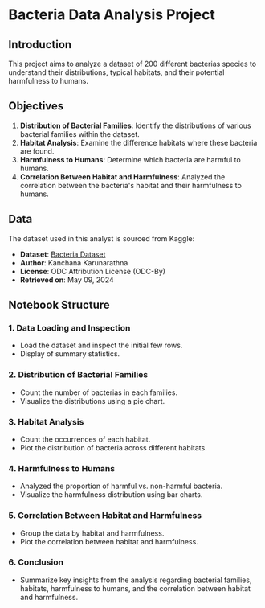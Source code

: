 # Bacteria Data Analysis Project

## Introduction

This project aims to analyze a dataset of 200 different bacterias species to understand their distributions, typical habitats, and their potential harmfulness to humans.

## Objectives

1. **Distribution of Bacterial Families**: Identify the distributions of various bacterial families within the dataset.
2. **Habitat Analysis**: Examine the difference habitats where these bacteria are found.
3. **Harmfulness to Humans**: Determine which bacteria are harmful to humans.
4. **Correlation Between Habitat and Harmfulness**: Analyzed the correlation between the bacteria's habitat and their harmfulness to humans.

## Data

The dataset used in this analyst is sourced from Kaggle:

- **Dataset**: [Bacteria Dataset](https://www.kaggle.com/datasets/kanchana1990/bacteria-dataset)
- **Author**: Kanchana Karunarathna
- **License**: ODC Attribution License (ODC-By)
- **Retrieved on**: May 09, 2024

## Notebook Structure

### 1. Data Loading and Inspection
- Load the dataset and inspect the initial few rows.
- Display of summary statistics.

### 2. Distribution of Bacterial Families
- Count the number of bacterias in each families.
- Visualize the distributions using a pie chart.

### 3. Habitat Analysis
- Count the occurrences of each habitat.
- Plot the distribution of bacteria across different habitats.

### 4. Harmfulness to Humans
- Analyzed the proportion of harmful vs. non-harmful bacteria.
- Visualize the harmfulness distribution using bar charts.

### 5. Correlation Between Habitat and Harmfulness
- Group the data by habitat and harmfulness.
- Plot the correlation between habitat and harmfulness.

### 6. Conclusion
- Summarize key insights from the analysis regarding bacterial families, habitats, harmfulness to humans, and the correlation between habitat and harmfulness.
